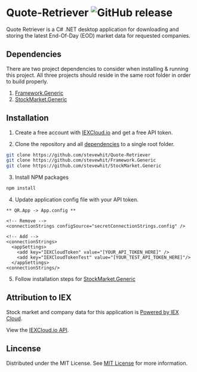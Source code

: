 # Quote-Retriever ![GitHub release](https://img.shields.io/github/release/stevewhit/quote-retriever.svg?color=green&style=popout)
Quote Retriever is a C# .NET desktop application for downloading and storing the latest End-Of-Day (EOD) market data for requested companies.

## Dependencies
There are two project dependencies to consider when installing & running this project. All three projects should reside in the same root folder in order to build properly.

1. [Framework.Generic](https://github.com/stevewhit/Framework.Generic)
1. [StockMarket.Generic](https://github.com/stevewhit/StockMarket.Generic)

## Installation
1. Create a free account with <a href="https://iexcloud.io">IEXCloud.io</a> and get a free API token.

2. Clone the repository and all [dependencies](#dependencies) to a single root folder.

```bash
git clone https://github.com/stevewhit/Quote-Retriever
git clone https://github.com/stevewhit/Framework.Generic
git clone https://github.com/stevewhit/StockMarket.Generic
```

3. Install NPM packages
```bash
npm install
```

4. Update application config file with your API token.
```config 
** QR.App -> App.config **

<!-- Remove -->
<connectionStrings configSource="secretConnectionStrings.config" />

<!-- Add -->
<connectionStrings>
  <appSettings>
    <add key="IEXCloudToken" value="[YOUR_API_TOKEN_HERE]" />
    <add key="IEXCloudTokenTest" value="[YOUR_TEST_API_TOKEN_HERE]"/>
  </appSettings>
<connectionStrings/>
```

5. Follow installation steps for [StockMarket.Generic](https://github.com/stevewhit/StockMarket.Generic#Installation)

## Attribution to IEX
Stock market and company data for this application is [Powered by IEX Cloud](https://iexcloud.io).

View the [IEXCloud.io API](https://iexcloud.io/docs/api/#introduction).

## Lincense
Distributed under the MIT License. See [MIT License](https://choosealicense.com/licenses/mit/) for more information.

